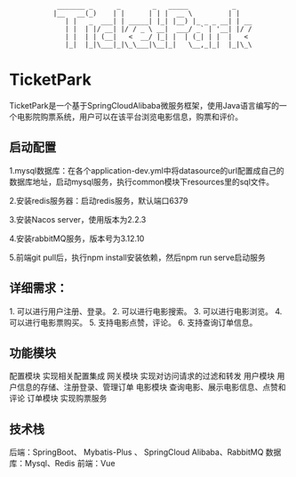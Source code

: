                 _______ _      _        _   _____           _    
               |__   __(_)    | |      | | |  __ \         | |   
                  | |   _  ___| | _____| |_| |__) |_ _ _ __| | __
                  | |  | |/ __| |/ / _ \ __|  ___/ _` | '__| |/ /
                  | |  | | (__|   <  __/ |_| |  | (_| | |  |   < 
                  |_|  |_|\___|_|\_\___|\__|_|   \__,_|_|  |_|\_\
<h1>TicketPark</h1>
TicketPark是一个基于SpringCloudAlibaba微服务框架，使用Java语言编写的一个电影院购票系统，用户可以在该平台浏览电影信息，购票和评价。

<h2>启动配置</h2>
1.mysql数据库：在各个application-dev.yml中将datasource的url配置成自己的数据库地址，启动mysql服务，执行common模块下resources里的sql文件。

2.安装redis服务器：启动redis服务，默认端口6379

3.安装Nacos server，使用版本为2.2.3

4.安装rabbitMQ服务，版本号为3.12.10

5.前端git pull后，执行npm install安装依赖，然后npm run serve启动服务


<h2>详细需求：</h2>
1.	可以进行用户注册、登录。
2.	可以进行电影搜索。
3.	可以进行电影浏览。
4.	可以进行电影票购买。
5.	支持电影点赞，评论。
6.	支持查询订单信息。

<h2>功能模块</h2>
配置模块
  实现相关配置集成
网关模块
  实现对访问请求的过滤和转发
用户模块
  用户信息的存储、注册登录、管理订单
电影模块
  查询电影、展示电影信息、点赞和评论
订单模块
  实现购票服务

<h2>技术栈</h2>
后端：SpringBoot、 Mybatis-Plus 、 SpringCloud Alibaba、RabbitMQ
数据库：Mysql、Redis
前端：Vue



